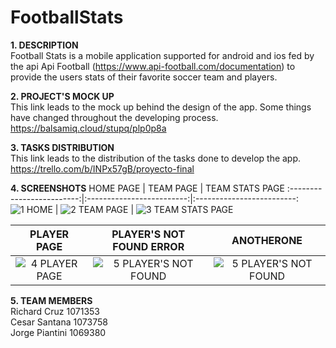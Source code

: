 # FootballStats

**1. DESCRIPTION**  
Football Stats is a mobile application supported for android and ios fed by the api Api Football (https://www.api-football.com/documentation) to provide the users stats of their favorite soccer team and players.

**2. PROJECT'S MOCK UP**  
This link leads to the mock up behind the design of the app. Some things have changed throughout the developing process.  
	https://balsamiq.cloud/stupq/plp0p8a
	
**3. TASKS DISTRIBUTION**  
This link leads to the distribution of the tasks done to develop the app.  
	https://trello.com/b/INPx57gB/proyecto-final

**4. SCREENSHOTS**
HOME PAGE        |  TEAM PAGE | TEAM STATS PAGE
:-------------------------:|:-------------------------:|:-------------------------:
![1  HOME](https://user-images.githubusercontent.com/45038839/104674576-4404c080-56ba-11eb-9117-ded7c8d630bf.jpeg)  | ![2  TEAM PAGE](https://user-images.githubusercontent.com/45038839/104674585-4830de00-56ba-11eb-87b1-7b6d8fcca5a3.jpeg) | ![3  TEAM STATS PAGE](https://user-images.githubusercontent.com/45038839/104674586-4830de00-56ba-11eb-8acf-e7b62f33dd79.jpeg) 

PLAYER PAGE | PLAYER'S NOT FOUND ERROR | ANOTHERONE
:-------------------------:|:-------------------------:|:-------------------------:
![4  PLAYER PAGE](https://user-images.githubusercontent.com/45038839/104674584-47984780-56ba-11eb-91b4-ba422241560b.jpeg) | ![5 PLAYER'S NOT FOUND](https://user-images.githubusercontent.com/45038839/104675113-37cd3300-56bb-11eb-87de-eb180591bdc2.gif) |  ![5 PLAYER'S NOT FOUND](https://user-images.githubusercontent.com/45038839/104675113-37cd3300-56bb-11eb-87de-eb180591bdc2.gif)


**5. TEAM MEMBERS**   
	Richard Cruz	1071353  
	Cesar Santana	1073758  
	Jorge Piantini	1069380  
